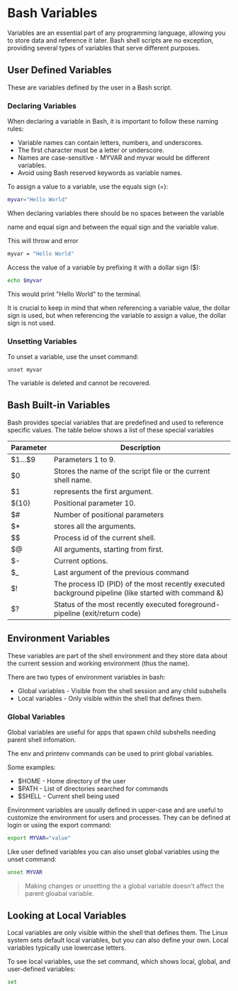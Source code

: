# Bash Variables

Variables are an essential part of any programming language, allowing you to store data and reference it later. Bash shell scripts are no exception, providing several types of variables that serve different purposes.

## User Defined Variables

These are variables defined by the user in a Bash script.

### Declaring Variables

When declaring a variable in Bash, it is important to follow these naming rules:

- Variable names can contain letters, numbers, and underscores.
- The first character must be a letter or underscore.
- Names are case-sensitive - MYVAR and myvar would be different variables.
- Avoid using Bash reserved keywords as variable names.

To assign a value to a variable, use the equals sign (=):

```bash
myvar="Hello World" 
```

When declaring variables there should be no spaces between the variable

name and equal sign and between the equal sign and the variable value.

This will throw and error

```bash
myvar = "Hello World"
```

Access the value of a variable by prefixing it with a dollar sign ($):

```bash
echo $myvar 
```

This would print "Hello World" to the terminal.

It is crucial to keep in mind that when referencing a variable value, the dollar sign is used, but when referencing the variable to assign a value, the dollar sign is not used.

### Unsetting Variables

To unset a variable, use the unset command:

```
unset myvar
```

The variable is deleted and cannot be recovered.

## Bash Built-in Variables

Bash provides special variables that are predefined and used to reference specific values. The table below shows a list of these special variables

| Parameter | Description |
| --- | --- |
| \$1…\$9 | Parameters 1 to 9. |
| $0  | Stores the name of the script file or the current shell name. |
| $1  | represents the first argument. |
| ${10} | Positional parameter 10. |
| $#  | Number of positional parameters |
| $*  | stores all the arguments. |
| $$  | Process id of the current shell. |
| $@  | All arguments, starting from first. |
| $-  | Current options. |
| $_  | Last argument of the previous command |
| $!  | The process ID (PID) of the most recently executed background pipeline (like started with command &) |
| $?  | Status of the most recently executed foreground-pipeline (exit/return code) |

## Environment Variables

These variables are part of the shell environment and they store data about the current session and working environment (thus the name).

There are two types of environment variables in bash:

- Global variables - Visible from the shell session and any child subshells
- Local variables - Only visible within the shell that defines them.

### Global Variables

Global variables are useful for apps that spawn child subshells needing parent shell infomation.

The env and printenv commands can be used to print global variables.

Some examples:

- $HOME - Home directory of the user
- $PATH - List of directories searched for commands
- $SHELL - Current shell being used

Environment variables are usually defined in upper-case and are useful to customize the environment for users and processes. They can be defined at login or using the export command:

```bash
export MYVAR="value"
```

Like user defined variables you can also unset global variables using the unset command:

```bash
unset MYVAR
```

> Making changes or unsetting the a global variable doesn't affect the parent gloabal variable.

## Looking at Local Variables

Local variables are only visible within the shell that defines them. The Linux system sets default local variables, but you can also define your own. Local variables typically use lowercase letters.

To see local variables, use the set command, which shows local, global, and user-defined variables:

```bash
set
```